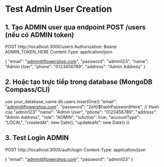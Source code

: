 # Test Admin User Creation

## 1. Tạo ADMIN user qua endpoint POST /users (nếu có ADMIN token)
POST http://localhost:3000/users
Authorization: Bearer ADMIN_TOKEN_HERE
Content-Type: application/json

{
    "email": "admin@flowershop.com",
    "password": "admin123",
    "name": "Admin User",
    "phone": "0123456789", 
    "address": "Admin Address"
}

## 2. Hoặc tạo trực tiếp trong database (MongoDB Compass/CLI)
use your_database_name
db.users.insertOne({
    "email": "admin@flowershop.com",
    "password": "$2a$10$hashPasswordHere", // Hash của "admin123"
    "name": "Admin User", 
    "phone": "0123456789",
    "address": "Admin Address",
    "role": "ADMIN",
    "isActive": true,
    "accountType": "LOCAL",
    "createdAt": new Date(),
    "updatedAt": new Date()
})

## 3. Test Login ADMIN
POST http://localhost:3000/auth/login
Content-Type: application/json

{
    "email": "admin@flowershop.com",
    "password": "admin123"
}
